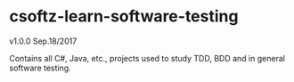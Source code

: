 # csoftz-learn-software-testing

v1.0.0 Sep.18/2017

Contains all C#, Java, etc., projects used to study TDD, BDD and in general software testing.
